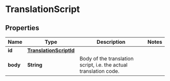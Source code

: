 

# TranslationScript


## Properties

Name | Type | Description | Notes
------------ | ------------- | ------------- | -------------
**id** | [**TranslationScriptId**](TranslationScriptId.md) |  | 
**body** | **String** | Body of the translation script, i.e. the actual translation code. | 



